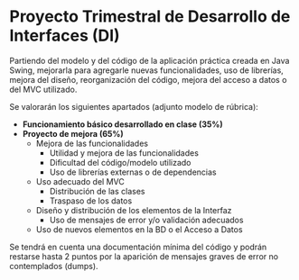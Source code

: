 # Proyecto Trimestral de Desarrollo de Interfaces (DI)

Partiendo del modelo y del código de la aplicación práctica creada en Java Swing, mejorarla para agregarle nuevas funcionalidades, uso de librerías, mejora del diseño, reorganización del código, mejora del acceso a datos o del MVC utilizado.

Se valorarán los siguientes apartados (adjunto modelo de rúbrica):
- **Funcionamiento básico desarrollado en clase (35%)**
- **Proyecto de mejora (65%)**
	- Mejora de las funcionalidades
		- Utilidad y mejora de las funcionalidades
		- Dificultad del código/modelo utilizado
		- Uso de librerías externas o de dependencias
	- Uso adecuado del MVC
		- Distribución de las clases
		- Traspaso de los datos
	- Diseño y distribución de los elementos de la Interfaz
		- Uso de mensajes de error y/o validación adecuados
	- Uso de nuevos elementos en la BD o el Acceso a Datos

Se tendrá en cuenta una documentación mínima del código y podrán restarse hasta 2 puntos por la aparición de mensajes graves de error no contemplados (dumps).
